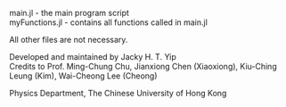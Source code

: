 main.jl - the main program script  
myFunctions.jl - contains all functions called in main.jl

All other files are not necessary.

Developed and maintained by Jacky H. T. Yip  
Credits to Prof. Ming-Chung Chu, Jianxiong Chen (Xiaoxiong), Kiu-Ching Leung (Kim), Wai-Cheong Lee (Cheong)

Physics Department, The Chinese University of Hong Kong
